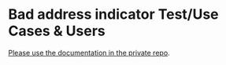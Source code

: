 # Bad address indicator Test/Use Cases & Users

[Please use the documentation in the private repo](https://github.com/department-of-veterans-affairs/va.gov-team-sensitive/blob/master/Administrative/vagov-users/staging-use-cases-profile-contact-bai.md).

